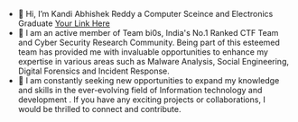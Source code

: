 - 👋 Hi, I’m Kandi Abhishek Reddy a Computer Sceince and Electronics Graduate [Your Link Here](https://www.amrita.edu/)
- 👀 I am an active member of Team bi0s, India's No.1 Ranked CTF Team and Cyber Security Research Community. Being part of this esteemed team has provided me with invaluable opportunities to enhance my expertise in various areas such as Malware Analysis, Social Engineering, Digital Forensics and Incident Response.
- 🌱 I am constantly seeking new opportunities to expand my knowledge and skills in the ever-evolving field of Information technology and development . If you have any exciting projects or collaborations, I would be thrilled to connect and contribute.
<!---
AbhishekKandi83/AbhishekKandi83 is a ✨ special ✨ repository because its `README.md` (this file) appears on your GitHub profile.
You can click the Preview link to take a look at your changes.
--->


